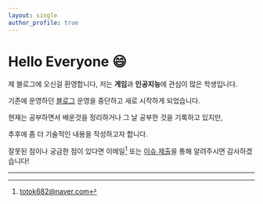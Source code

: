 ```yaml
---
layout: single
author_profile: true
---
```






# Hello Everyone :smile:



제 블로그에 오신걸 환영합니다, 저는 **게임**과 **인공지능**에 관심이 많은 학생입니다.

기존에 운영하던 [블로그](https://blog.naver.com/totok682) 운영을 중단하고 새로 시작하게 되었습니다.



현재는 공부하면서 배운것을 정리하거나 그 날 공부한 것을 기록하고 있지만,

추후에 좀 더 기술적인 내용을 작성하고자 합니다.



잘못된 점이나 궁금한 점이 있다면 이메일[^1] 또는 [이슈 제출](https://github.com/JangHyeonJun/janghyeonjun.github.io/issues)을 통해 알려주시면 감사하겠습니다!



---

[^1]: totok682@naver.com